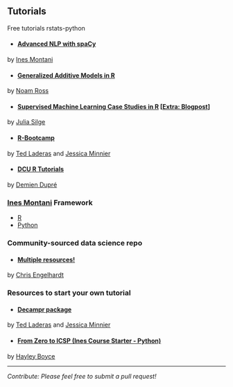 ## Tutorials
Free tutorials rstats-python

* #### [Advanced NLP with spaCy](https://course.spacy.io/)
by [Ines Montani](https://twitter.com/_inesmontani)

* #### [Generalized Additive Models in R](https://noamross.github.io/gams-in-r-course/)
 by [Noam Ross](https://twitter.com/noamross)

* #### [Supervised Machine Learning Case Studies in R](https://supervised-ml-course.netlify.com/) [[Extra: Blogpost](https://juliasilge.com/blog/supervised-ml-course/)]
by [Julia Silge](https://twitter.com/juliasilge)

* #### [R-Bootcamp](https://r-bootcamp.netlify.com)
by [Ted Laderas](https://twitter.com/tladeras) and [Jessica Minnier](https://twitter.com/datapointier)

* #### [DCU R Tutorials](https://dcu-r-tutorials.netlify.com/)
by [Demien Dupré](https://twitter.com/damien_dupre) 

### [Ines Montani](https://github.com/ines/) Framework

- [R](https://github.com/ines/course-starter-r)
- [Python](https://github.com/ines/course-starter-python)

### Community-sourced data science repo

* #### [Multiple resources!](https://github.com/Chris-Engelhardt/data_sci_guide) 
by [Chris Engelhardt](https://twitter.com/EngelhardtCR)

### Resources to start your own tutorial

* #### [Decampr package](https://github.com/laderast/decampr) 
by [Ted Laderas](https://twitter.com/tladeras) and [Jessica Minnier](https://twitter.com/datapointier)

* #### [From Zero to ICSP (Ines Course Starter - Python)](https://ines.github.io/course-starter-python/)
by [Hayley Boyce](https://twitter.com/hayleyfboyce)

-----------------------------------
_Contribute: Please feel free to submit a pull request!_

